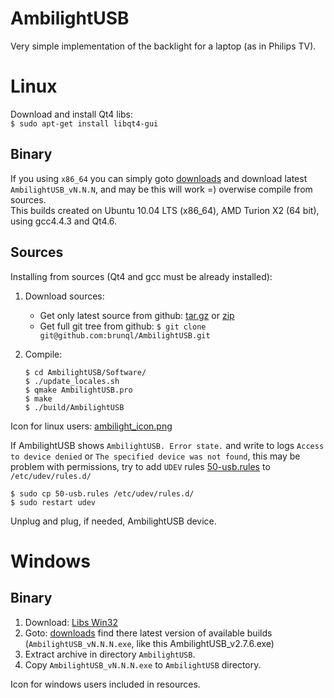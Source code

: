 
AmbilightUSB
============
                                                            
Very simple implementation of the backlight for a laptop (as in Philips TV).

Linux
=====

Download and install Qt4 libs:  
`$ sudo apt-get install libqt4-gui`  
   
Binary
------
 
 If you using `x86_64` you can simply goto [downloads](https://github.com/brunql/AmbilightUSB/downloads) and download latest `AmbilightUSB_vN.N.N`, and may be this will work =) overwise compile from sources.   
 This builds created on Ubuntu 10.04 LTS (x86_64), AMD Turion X2 (64 bit), using gcc4.4.3 and Qt4.6.  

Sources
-------
 
 Installing from sources (Qt4 and gcc must be already installed): 
 
1. Download sources:

   * Get only latest source from github: [tar.gz](https://github.com/brunql/AmbilightUSB/tarball/master) or [zip](https://github.com/brunql/AmbilightUSB/zipball/master)  
   * Get full git tree from github: `$ git clone git@github.com:brunql/AmbilightUSB.git`  
     
2. Compile:  
   
       $ cd AmbilightUSB/Software/
       $ ./update_locales.sh
       $ qmake AmbilightUSB.pro
       $ make
       $ ./build/AmbilightUSB

Icon for linux users: [ambilight_icon.png](https://github.com/brunql/AmbilightUSB/blob/master/Software/res/icons/ambilight_icon.png)
 
If AmbilightUSB shows `AmbilightUSB. Error state.` and write to logs `Access to device denied` or `The specified device was not found`, this may be problem with permissions, try to add `UDEV` rules [50-usb.rules](https://github.com/brunql/AmbilightUSB/raw/master/50-usb.rules) to `/etc/udev/rules.d/`  

    $ sudo cp 50-usb.rules /etc/udev/rules.d/
    $ sudo restart udev

Unplug and plug, if needed, AmbilightUSB device.  


Windows
=======
 
Binary
------

1. Download: [Libs Win32](https://github.com/downloads/brunql/AmbilightUSB/Libs_Win32.zip)  
2. Goto: [downloads](https://github.com/downloads/brunql/AmbilightUSB/downloads) find there latest version of available builds (`AmbilightUSB_vN.N.N.exe`, like this AmbilightUSB_v2.7.6.exe)  
3. Extract archive in directory `AmbilightUSB`.  
4. Copy `AmbilightUSB_vN.N.N.exe` to `AmbilightUSB` directory.  
 
 Icon for windows users included in resources.
 
